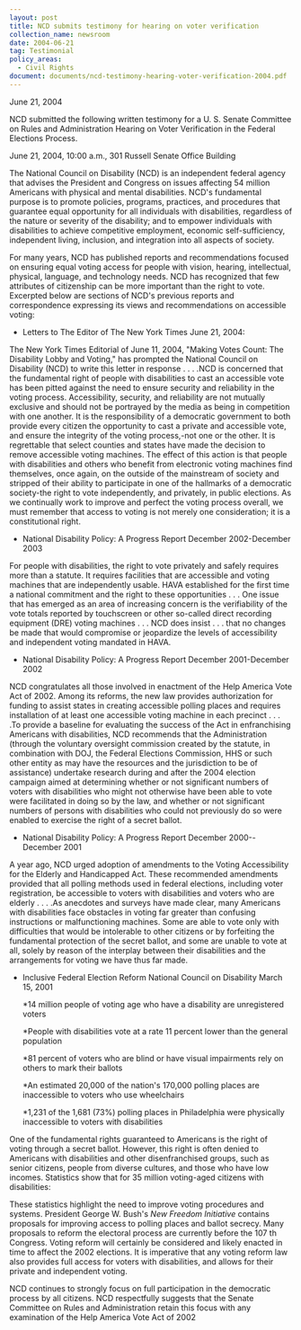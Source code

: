 ```yaml
---
layout: post
title: NCD submits testimony for hearing on voter verification
collection_name: newsroom
date: 2004-06-21
tag: Testimonial
policy_areas:
  - Civil Rights
document: documents/ncd-testimony-hearing-voter-verification-2004.pdf
---
```

June 21, 2004

N﻿CD submitted the following written testimony for a U. S. Senate Committee on Rules and Administration Hearing on Voter Verification in the Federal Elections Process.

June 21, 2004, 10:00 a.m., 301 Russell Senate Office Building

The National Council on Disability (NCD) is an independent federal agency that advises the President and Congress on issues affecting 54 million Americans with physical and mental disabilities. NCD's fundamental purpose is to promote policies, programs, practices, and procedures that guarantee equal opportunity for all individuals with disabilities, regardless of the nature or severity of the disability; and to empower individuals with disabilities to achieve competitive employment, economic self-sufficiency, independent living, inclusion, and integration into all aspects of society.

For many years, NCD has published reports and recommendations focused on ensuring equal voting access for people with vision, hearing, intellectual, physical, language, and technology needs. NCD has recognized that few attributes of citizenship can be more important than the right to vote. Excerpted below are sections of NCD's previous reports and correspondence expressing its views and recommendations on accessible voting:

* Letters to The Editor of The New York Times June 21, 2004:

The New York Times Editorial of June 11, 2004, "Making Votes Count: The Disability Lobby and Voting," has prompted the National Council on Disability (NCD) to write this letter in response . . . .NCD is concerned that the fundamental right of people with disabilities to cast an accessible vote has been pitted against the need to ensure security and reliability in the voting process. Accessibility, security, and reliability are not mutually exclusive and should not be portrayed by the media as being in competition with one another. It is the responsibility of a democratic government to both provide every citizen the opportunity to cast a private and accessible vote, and ensure the integrity of the voting process,-not one or the other. It is regrettable that select counties and states have made the decision to remove accessible voting machines. The effect of this action is that people with disabilities and others who benefit from electronic voting machines find themselves, once again, on the outside of the mainstream of society and stripped of their ability to participate in one of the hallmarks of a democratic society-the right to vote independently, and privately, in public elections. As we continually work to improve and perfect the voting process overall, we must remember that access to voting is not merely one consideration; it is a constitutional right.

* National Disability Policy: A Progress Report December 2002-December 2003

For people with disabilities, the right to vote privately and safely requires more than a statute. It requires facilities that are accessible and voting machines that are independently usable. HAVA established for the first time a national commitment and the right to these opportunities . . . One issue that has emerged as an area of increasing concern is the verifiability of the vote totals reported by touchscreen or other so-called direct recording equipment (DRE) voting machines . . . NCD does insist . . . that no changes be made that would compromise or jeopardize the levels of accessibility and independent voting mandated in HAVA.

* National Disability Policy: A Progress Report December 2001-December 2002

NCD congratulates all those involved in enactment of the Help America Vote Act of 2002. Among its reforms, the new law provides authorization for funding to assist states in creating accessible polling places and requires installation of at least one accessible voting machine in each precinct . . . .To provide a baseline for evaluating the success of the Act in enfranchising Americans with disabilities, NCD recommends that the Administration (through the voluntary oversight commission created by the statute, in combination with DOJ, the Federal Elections Commission, HHS or such other entity as may have the resources and the jurisdiction to be of assistance) undertake research during and after the 2004 election campaign aimed at determining whether or not significant numbers of voters with disabilities who might not otherwise have been able to vote were facilitated in doing so by the law, and whether or not significant numbers of persons with disabilities who could not previously do so were enabled to exercise the right of a secret ballot.

* National Disability Policy: A Progress Report December 2000--December 2001

A year ago, NCD urged adoption of amendments to the Voting Accessibility for the Elderly and Handicapped Act. These recommended amendments provided that all polling methods used in federal elections, including voter registration, be accessible to voters with disabilities and voters who are elderly . . . .As anecdotes and surveys have made clear, many Americans with disabilities face obstacles in voting far greater than confusing instructions or malfunctioning machines. Some are able to vote only with difficulties that would be intolerable to other citizens or by forfeiting the fundamental protection of the secret ballot, and some are unable to vote at all, solely by reason of the interplay between their disabilities and the arrangements for voting we have thus far made.

* Inclusive Federal Election Reform National Council on Disability March 15, 2001

  \*14 million people of voting age who have a disability are unregistered voters

  \*People with disabilities vote at a rate 11 percent lower than the general population

  \*81 percent of voters who are blind or have visual impairments rely on others to mark their ballots

  \*An estimated 20,000 of the nation's 170,000 polling places are inaccessible to voters who use wheelchairs

  \*1,231 of the 1,681 (73%) polling places in Philadelphia were physically inaccessible to voters with disabilities



One of the fundamental rights guaranteed to Americans is the right of voting through a secret ballot. However, this right is often denied to Americans with disabilities and other disenfranchised groups, such as senior citizens, people from diverse cultures, and those who have low incomes. Statistics show that for 35 million voting-aged citizens with disabilities:

These statistics highlight the need to improve voting procedures and systems. President George W. Bush's *New Freedom Initiative* contains proposals for improving access to polling places and ballot secrecy. Many proposals to reform the electoral process are currently before the 107 th Congress. Voting reform will certainly be considered and likely enacted in time to affect the 2002 elections. It is imperative that any voting reform law also provides full access for voters with disabilities, and allows for their private and independent voting.

NCD continues to strongly focus on full participation in the democratic process by all citizens. NCD respectfully suggests that the Senate Committee on Rules and Administration retain this focus with any examination of the Help America Vote Act of 2002